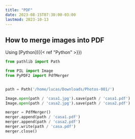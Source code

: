 ```yaml
---
title: "PDF"
date: 2023-08-15T07:30:00-03:00
lastmod: 2023-10-13
---
```

## How to merge images into PDF
Using [Python]({{< ref "Python" >}})
```python
from pathlib import Path

from PIL import Image
from PyPDF2 import PdfMerger


path = Path('/home/lucas/Downloads/Photos-001/')

Image.open(path / 'casa1.jpg').save(path / 'casa1.pdf')
Image.open(path / 'casa2.jpg').save(path / 'casa2.pdf')

merger = PdfMerger()
merger.append(path / 'casa1.pdf')
merger.append(path / 'casa2.pdf')
merger.write(path / 'casa.pdf')
merger.close()
```

